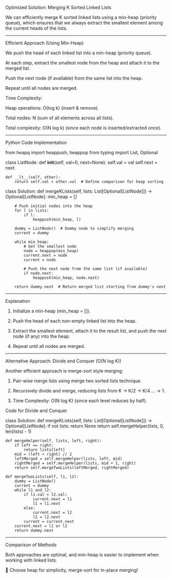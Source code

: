 Optimized Solution: Merging K Sorted Linked Lists

We can efficiently merge K sorted linked lists using a min-heap (priority queue), which ensures that we always extract the smallest element among the current heads of the lists.


---

Efficient Approach (Using Min-Heap)

We push the head of each linked list into a min-heap (priority queue).

At each step, extract the smallest node from the heap and attach it to the merged list.

Push the next node (if available) from the same list into the heap.

Repeat until all nodes are merged.


Time Complexity:

Heap operations: O(log k) (insert & remove).

Total nodes: N (sum of all elements across all lists).

Total complexity: O(N log k) (since each node is inserted/extracted once).



---

Python Code Implementation

from heapq import heappush, heappop
from typing import List, Optional

class ListNode:
    def __init__(self, val=0, next=None):
        self.val = val
        self.next = next
        
    def __lt__(self, other):
        return self.val < other.val  # Define comparison for heap sorting

class Solution:
    def mergeKLists(self, lists: List[Optional[ListNode]]) -> Optional[ListNode]:
        min_heap = []
        
        # Push initial nodes into the heap
        for l in lists:
            if l:
                heappush(min_heap, l)
        
        dummy = ListNode()  # Dummy node to simplify merging
        current = dummy
        
        while min_heap:
            # Get the smallest node
            node = heappop(min_heap)
            current.next = node
            current = node
            
            # Push the next node from the same list (if available)
            if node.next:
                heappush(min_heap, node.next)
        
        return dummy.next  # Return merged list starting from dummy's next


---

Explanation

1. Initialize a min-heap (min_heap = []).


2. Push the head of each non-empty linked list into the heap.


3. Extract the smallest element, attach it to the result list, and push the next node (if any) into the heap.


4. Repeat until all nodes are merged.




---

Alternative Approach: Divide and Conquer (O(N log K))

Another efficient approach is merge-sort style merging:

1. Pair-wise merge lists using merge two sorted lists technique.


2. Recursively divide and merge, reducing lists from K → K/2 → K/4 ... → 1.


3. Time Complexity: O(N log K) (since each level reduces by half).



Code for Divide and Conquer

class Solution:
    def mergeKLists(self, lists: List[Optional[ListNode]]) -> Optional[ListNode]:
        if not lists:
            return None
        return self.mergeHelper(lists, 0, len(lists) - 1)
    
    def mergeHelper(self, lists, left, right):
        if left == right:
            return lists[left]
        mid = (left + right) // 2
        leftMerged = self.mergeHelper(lists, left, mid)
        rightMerged = self.mergeHelper(lists, mid + 1, right)
        return self.mergeTwoLists(leftMerged, rightMerged)
    
    def mergeTwoLists(self, l1, l2):
        dummy = ListNode()
        current = dummy
        while l1 and l2:
            if l1.val < l2.val:
                current.next = l1
                l1 = l1.next
            else:
                current.next = l2
                l2 = l2.next
            current = current.next
        current.next = l1 or l2
        return dummy.next


---

Comparison of Methods

Both approaches are optimal, and min-heap is easier to implement when working with linked lists.

🚀 Choose heap for simplicity, merge-sort for in-place merging!

